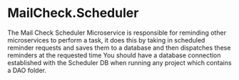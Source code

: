 # MailCheck.Scheduler
The Mail Check Scheduler Microservice is responsible for reminding other microservices to perform a task, it does this by taking in scheduled reminder requests and saves them to a database and then dispatches these reminders at the requested time
You should have a database connection established with the Scheduler DB when running any project which contains a DAO folder.